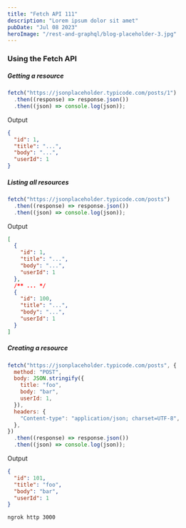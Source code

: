 ```yaml
---
title: "Fetch API 111"
description: "Lorem ipsum dolor sit amet"
pubDate: "Jul 08 2023"
heroImage: "/rest-and-graphql/blog-placeholder-3.jpg"
---
```


### Using the Fetch API

##### Getting a resource

```javascript
fetch("https://jsonplaceholder.typicode.com/posts/1")
  .then((response) => response.json())
  .then((json) => console.log(json));
```

Output

```json
{
  "id": 1,
  "title": "...",
  "body": "...",
  "userId": 1
}
```

##### Listing all resources

```javascript
fetch("https://jsonplaceholder.typicode.com/posts")
  .then((response) => response.json())
  .then((json) => console.log(json));
```

Output

```json
[
  {
    "id": 1,
    "title": "...",
    "body": "...",
    "userId": 1
  },
  /** ... */
  {
    "id": 100,
    "title": "...",
    "body": "...",
    "userId": 1
  }
]
```

##### Creating a resource

```javascript
fetch("https://jsonplaceholder.typicode.com/posts", {
  method: "POST",
  body: JSON.stringify({
    title: "foo",
    body: "bar",
    userId: 1,
  }),
  headers: {
    "Content-type": "application/json; charset=UTF-8",
  },
})
  .then((response) => response.json())
  .then((json) => console.log(json));
```

Output

```json
{
  "id": 101,
  "title": "foo",
  "body": "bar",
  "userId": 1
}
```

```bash
ngrok http 3000
```
